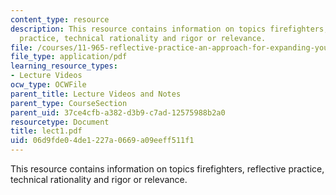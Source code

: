 ```yaml
---
content_type: resource
description: This resource contains information on topics firefighters, reflective
  practice, technical rationality and rigor or relevance.
file: /courses/11-965-reflective-practice-an-approach-for-expanding-your-learning-frontiers-january-iap-2007/06d9fde04de1227a0669a09eeff511f1_lect1.pdf
file_type: application/pdf
learning_resource_types:
- Lecture Videos
ocw_type: OCWFile
parent_title: Lecture Videos and Notes
parent_type: CourseSection
parent_uid: 37ce4cfb-a382-d3b9-c7ad-12575988b2a0
resourcetype: Document
title: lect1.pdf
uid: 06d9fde0-4de1-227a-0669-a09eeff511f1
---
```

This resource contains information on topics firefighters, reflective practice, technical rationality and rigor or relevance.

